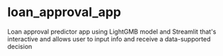 # loan_approval_app
Loan approval predictor app using LightGMB model and Streamlit that's interactive and allows user to input info and receive a data-supported decision
